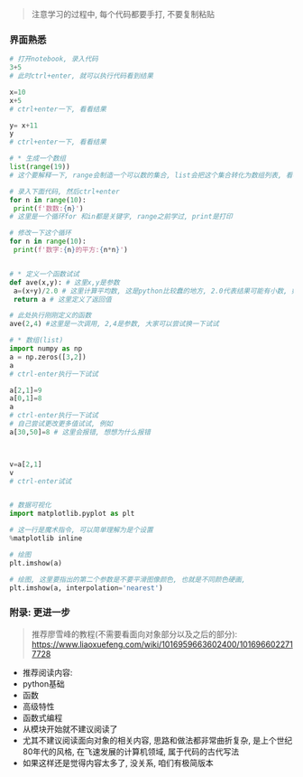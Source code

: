 > 注意学习的过程中, 每个代码都要手打, 不要复制粘贴
### 界面熟悉

```python
# 打开notebook, 录入代码
3+5
# 此时ctrl+enter, 就可以执行代码看到结果

x=10
x+5
# ctrl+enter一下, 看看结果

y= x+11
y
# ctrl+enter一下, 看看结果

# * 生成一个数组
list(range(19))
# 这个要解释一下, range会制造一个可以数的集合, list会把这个集合转化为数组列表, 看不懂这行没关系, 忽略他就好了.

# 录入下面代码, 然后ctrl+enter
for n in range(10):
 print(f'数数:{n}')
# 这里是一个循环for 和in都是关键字, range之前学过, print是打印

# 修改一下这个循环
for n in range(10):
 print(f'数字:{n}的平方:{n*n}')


# * 定义一个函数试试
def ave(x,y): # 这里x,y是参数
 a=(x+y)/2.0 # 这里计算平均数, 这是python比较蠢的地方, 2.0代表结果可能有小数, 如果用2, 他就自动帮你取整.
 return a # 这里定义了返回值

# 此处执行刚刚定义的函数
ave(2,4) #这里是一次调用, 2,4是参数, 大家可以尝试换一下试试

# * 数组(list)
import numpy as np
a = np.zeros([3,2])
a
# ctrl-enter执行一下试试

a[2,1]=9
a[0,1]=8
a
# ctrl-enter执行一下试试
# 自己尝试更改更多值试试, 例如
a[30,50]=8 # 这里会报错, 想想为什么报错



v=a[2,1]
v
# ctrl-enter试试


# 数据可视化
import matplotlib.pyplot as plt

# 这一行是魔术指令, 可以简单理解为是个设置
%matplotlib inline

# 绘图
plt.imshow(a)

# 绘图, 这里要指出的第二个参数是不要平滑图像颜色, 也就是不同颜色硬画, 
plt.imshow(a, interpolation='nearest')

```

### 附录: 更进一步
> 推荐廖雪峰的教程(不需要看面向对象部分以及之后的部分): https://www.liaoxuefeng.com/wiki/1016959663602400/1016966022717728
- 推荐阅读内容:
 - python基础
 - 函数
 - 高级特性
 - 函数式编程
- 从模块开始就不建议阅读了
- 尤其不建议阅读面向对象的相关内容, 思路和做法都非常曲折复杂, 是上个世纪80年代的风格, 在飞速发展的计算机领域, 属于代码的古代写法
- 如果这样还是觉得内容太多了, 没关系, 咱们有极简版本